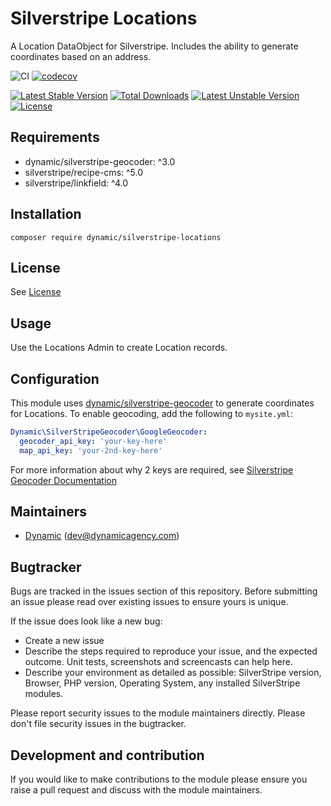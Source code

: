 # Silverstripe Locations

A Location DataObject for Silverstripe. Includes the ability to generate coordinates based on an address. 

![CI](https://github.com/dynamic/silverstripe-locations/workflows/CI/badge.svg)
[![codecov](https://codecov.io/gh/dynamic/silverstripe-locations/branch/master/graph/badge.svg)](https://codecov.io/gh/dynamic/silverstripe-locations)

[![Latest Stable Version](https://poser.pugx.org/dynamic/silverstripe-locations/v/stable)](https://packagist.org/packages/dynamic/silverstripe-locations)
[![Total Downloads](https://poser.pugx.org/dynamic/silverstripe-locations/downloads)](https://packagist.org/packages/dynamic/silverstripe-locations)
[![Latest Unstable Version](https://poser.pugx.org/dynamic/silverstripe-locations/v/unstable)](https://packagist.org/packages/dynamic/silverstripe-locations)
[![License](https://poser.pugx.org/dynamic/silverstripe-locations/license)](https://packagist.org/packages/dynamic/silverstripe-locations)

## Requirements

* dynamic/silverstripe-geocoder: ^3.0
* silverstripe/recipe-cms: ^5.0
* silverstripe/linkfield: ^4.0

## Installation

`composer require dynamic/silverstripe-locations`

## License

See [License](LICENSE.md)

## Usage

Use the Locations Admin to create Location records.

## Configuration

This module uses [dynamic/silverstripe-geocoder](https://github.com/dynamic/silverstripe-geocoder) to generate coordinates for Locations. To enable geocoding, add the following to `mysite.yml`:

```yaml
Dynamic\SilverStripeGeocoder\GoogleGeocoder:
  geocoder_api_key: 'your-key-here'
  map_api_key: 'your-2nd-key-here'
```

For more information about why 2 keys are required, see [Silverstripe Geocoder Documentation](https://github.com/dynamic/silverstripe-geocoder?tab=readme-ov-file#google-api-keys)

## Maintainers

 *  [Dynamic](https://www.dynamicagency.com) (<dev@dynamicagency.com>)

## Bugtracker
Bugs are tracked in the issues section of this repository. Before submitting an issue please read over
existing issues to ensure yours is unique.

If the issue does look like a new bug:

 - Create a new issue
 - Describe the steps required to reproduce your issue, and the expected outcome. Unit tests, screenshots
 and screencasts can help here.
 - Describe your environment as detailed as possible: SilverStripe version, Browser, PHP version,
 Operating System, any installed SilverStripe modules.

Please report security issues to the module maintainers directly. Please don't file security issues in the bugtracker.

## Development and contribution
If you would like to make contributions to the module please ensure you raise a pull request and discuss with the module maintainers.

